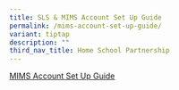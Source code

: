 ```yaml
---
title: SLS & MIMS Account Set Up Guide
permalink: /mims-account-set-up-guide/
variant: tiptap
description: ""
third_nav_title: Home School Partnership
---
```

<p><a href="/files/For Parents 2025/Routines_for_ICT__2025__MIMS_Guide.pdf" rel="noopener nofollow" target="_blank">MIMS Account Set Up Guide</a>
</p>